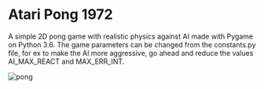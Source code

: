 # Atari Pong 1972
A simple 2D pong game with realistic physics against AI made with Pygame on Python 3.6. 
                The game parameters can be changed from the constants.py file, for ex to make 
                the AI ​​more aggressive, go ahead and reduce the values AI_MAX_REACT and MAX_ERR_INT.
                
                
![pong](https://user-images.githubusercontent.com/28489945/27357645-fc389780-560a-11e7-8d76-13bd7eaefe91.gif)

